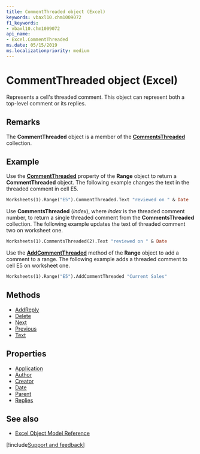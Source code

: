 ```yaml
---
title: CommentThreaded object (Excel)
keywords: vbaxl10.chm1009072
f1_keywords:
- vbaxl10.chm1009072
api_name:
- Excel.CommentThreaded
ms.date: 05/15/2019
ms.localizationpriority: medium
---
```



# CommentThreaded object (Excel)

Represents a cell's threaded comment. This object can represent both a top-level comment or its replies.


## Remarks

The **CommentThreaded** object is a member of the **[CommentsThreaded](Excel.CommentsThreaded.md)** collection.


## Example

Use the **[CommentThreaded](Excel.Range.CommentThreaded.md)** property of the **Range** object to return a **CommentThreaded** object. The following example changes the text in the threaded comment in cell E5.

```vb
Worksheets(1).Range("E5").CommentThreaded.Text "reviewed on " & Date
```

Use **CommentsThreaded** (_index_), where _index_ is the threaded comment number, to return a single threaded comment from the **CommentsThreaded** collection. The following example updates the text of threaded comment two on worksheet one.

```vb
Worksheets(1).CommentsThreaded(2).Text "reviewed on " & Date
```

Use the **[AddCommentThreaded](Excel.Range.AddCommentThreaded.md)** method of the **Range** object to add a comment to a range. The following example adds a threaded comment to cell E5 on worksheet one.

```vb
Worksheets(1).Range("E5").AddCommentThreaded "Current Sales"
```


## Methods

- [AddReply](Excel.CommentThreaded.AddReply.md)
- [Delete](Excel.CommentThreaded.Delete.md)
- [Next](Excel.CommentThreaded.Next.md)
- [Previous](Excel.CommentThreaded.Previous.md)
- [Text](Excel.CommentThreaded.Text.md)

## Properties

- [Application](Excel.CommentThreaded.Application.md)
- [Author](Excel.CommentThreaded.Author.md)
- [Creator](Excel.CommentThreaded.Creator.md)
- [Date](Excel.CommentThreaded.Date.md)
- [Parent](Excel.CommentThreaded.Parent.md)
- [Replies](Excel.CommentThreaded.Replies.md)

## See also

- [Excel Object Model Reference](overview/Excel/object-model.md)

[!include[Support and feedback](~/includes/feedback-boilerplate.md)]

